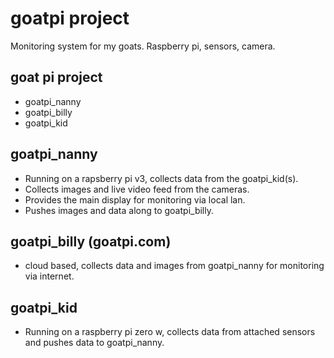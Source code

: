 # goatpi project
Monitoring system for my goats.  Raspberry pi, sensors, camera.

## goat pi project
* goatpi_nanny
* goatpi_billy
* goatpi_kid

## goatpi_nanny
* Running on a rapsberry pi v3, collects data from the goatpi_kid(s).
* Collects images and live video feed from the cameras.
* Provides the main display for monitoring via local lan.
* Pushes images and data along to goatpi_billy.

## goatpi_billy (goatpi.com)
* cloud based, collects data and images from goatpi_nanny for monitoring via internet.

## goatpi_kid
* Running on a raspberry pi zero w, collects data from attached sensors and pushes data to goatpi_nanny.
